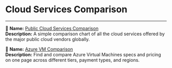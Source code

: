 # Cloud Services Comparison
---

🔗
**Name:** [Public Cloud Services Comparison](https://comparecloud.in/)  
**Description:** A simple comparison chart of all the cloud services offered by the major public cloud vendors globally.

🔗
**Name:** [Azure VM Comparison](https://azureprice.net/)  
**Description:** Find and compare Azure Virtual Machines specs and pricing on one page across different tiers, payment types, and regions.